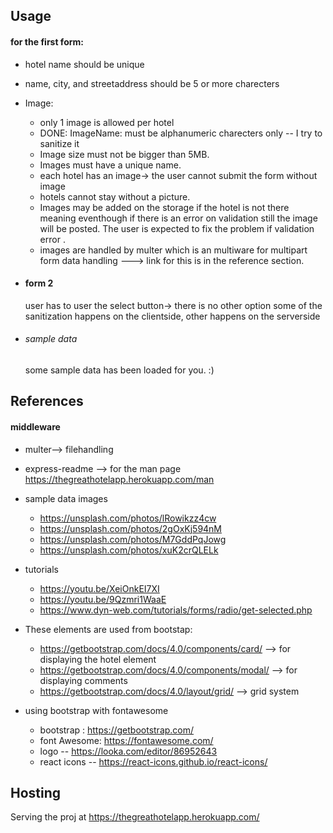 ## Usage

#### for the first form:

- hotel name should be unique
- name, city, and streetaddress should be 5 or more charecters
- Image:

  - only 1 image is allowed per hotel
  - DONE: ImageName: must be alphanumeric charecters only -- I try to sanitize it
  - Image size must not be bigger than 5MB.
  - Images must have a unique name.
  - each hotel has an image-> the user cannot submit the form without image
  - hotels cannot stay without a picture.
  - Images may be added on the storage if the hotel is not there meaning eventhough if there is an error on validation still the image will be posted. The user is expected to fix the problem if validation error .
  - images are handled by multer which is an multiware for multipart form data handling ---> link for this is in the reference section.

- #### form 2

  user has to user the select button-> there is no other option
  some of the sanitization happens on the clientside, other happens on the serverside

- ###### sample data
  some sample data has been loaded for you. :)

## References

#### middleware

- multer--> filehandling
- express-readme --> for the man page https://thegreathotelapp.herokuapp.com/man

- sample data images

  - https://unsplash.com/photos/lRowikzz4cw
  - https://unsplash.com/photos/2gOxKj594nM
  - https://unsplash.com/photos/M7GddPqJowg
  - https://unsplash.com/photos/xuK2crQLELk

- tutorials

  - https://youtu.be/XeiOnkEI7XI
  - https://youtu.be/9Qzmri1WaaE
  - https://www.dyn-web.com/tutorials/forms/radio/get-selected.php

- These elements are used from bootstap:

  - https://getbootstrap.com/docs/4.0/components/card/ --> for displaying the hotel element
  - https://getbootstrap.com/docs/4.0/components/modal/ --> for displaying comments
  - https://getbootstrap.com/docs/4.0/layout/grid/ --> grid system

- using bootstrap with fontawesome
  - bootstrap : https://getbootstrap.com/
  - font Awesome: https://fontawesome.com/
  - logo -- https://looka.com/editor/86952643
  - react icons -- https://react-icons.github.io/react-icons/

## Hosting

Serving the proj at https://thegreathotelapp.herokuapp.com/
